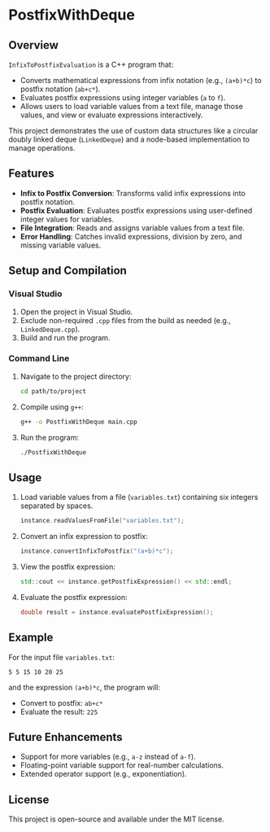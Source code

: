 # PostfixWithDeque

## Overview
`InfixToPostfixEvaluation` is a C++ program that:
- Converts mathematical expressions from infix notation (e.g., `(a+b)*c`) to postfix notation (`ab+c*`).
- Evaluates postfix expressions using integer variables (`a` to `f`).
- Allows users to load variable values from a text file, manage those values, and view or evaluate expressions interactively.

This project demonstrates the use of custom data structures like a circular doubly linked deque (`LinkedDeque`) and a node-based implementation to manage operations.

## Features
- **Infix to Postfix Conversion**: Transforms valid infix expressions into postfix notation.
- **Postfix Evaluation**: Evaluates postfix expressions using user-defined integer values for variables.
- **File Integration**: Reads and assigns variable values from a text file.
- **Error Handling**: Catches invalid expressions, division by zero, and missing variable values.

## Setup and Compilation
### Visual Studio
1. Open the project in Visual Studio.
2. Exclude non-required `.cpp` files from the build as needed (e.g., `LinkedDeque.cpp`).
3. Build and run the program.

### Command Line
1. Navigate to the project directory:
   ```bash
   cd path/to/project
   ```
2. Compile using `g++`:
   ```bash
   g++ -o PostfixWithDeque main.cpp
   ```
3. Run the program:
   ```bash
   ./PostfixWithDeque
   ```

## Usage
1. Load variable values from a file (`variables.txt`) containing six integers separated by spaces.
   ```cpp
   instance.readValuesFromFile("variables.txt");
   ```
2. Convert an infix expression to postfix:
   ```cpp
   instance.convertInfixToPostfix("(a+b)*c");
   ```
3. View the postfix expression:
   ```cpp
   std::cout << instance.getPostfixExpression() << std::endl;
   ```
4. Evaluate the postfix expression:
   ```cpp
   double result = instance.evaluatePostfixExpression();
   ```

## Example
For the input file `variables.txt`:
```
5 5 15 10 20 25
```
and the expression `(a+b)*c`, the program will:
- Convert to postfix: `ab+c*`
- Evaluate the result: `225`

## Future Enhancements
- Support for more variables (e.g., `a-z` instead of `a-f`).
- Floating-point variable support for real-number calculations.
- Extended operator support (e.g., exponentiation).

## License
This project is open-source and available under the MIT license.
